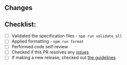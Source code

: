 ## Changes

 <!-- Summarize how this PR improves the repository and mention resolvable issues, if any. -->

## Checklist:

- [ ] Validated the specification files - `npm run validate_all`
- [ ] Applied formatting - `npm run format`
- [ ] Performed code self-review
- [ ] Checked if this PR resolves any [issues](https://github.com/starkware-libs/starknet-specs/issues)
- [ ] If making a new release, checked out [the guidelines](https://github.com/starkware-libs/starknet-specs/blob/master/api/release.md)
